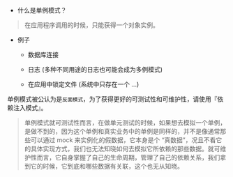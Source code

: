  - 什么是单例模式？
 > 在应用程序调用的时候，只能获得一个对象实例。
 - 例子

   - 数据库连接
   
   - 日志 (多种不同用途的日志也可能会成为多例模式)
   
   - 在应用中锁定文件 (系统中只存在一个 ...)

单例模式被公认为是`反面模式`，为了获得更好的可测试性和可维护性，请使用『依赖注入模式』。

>单例模式就可测试性而言，在做单元测试的时候，如果想去模拟一个单例，是做不到的，因为这个单例和真实业务中的单例是同样的，并不是像通常那些可以通过 mock 来实例化的假数据，它本身是个 “真数据”，况且不看它的具体实现方式，我们也无法知晓如何去模拟它所依赖的那些数据。就可维护性而言，它自身掌握了自己的生命周期，管理了自己的依赖关系，我们拿到它的时候，它到底和哪些数据有关联，这个也无从知晓。